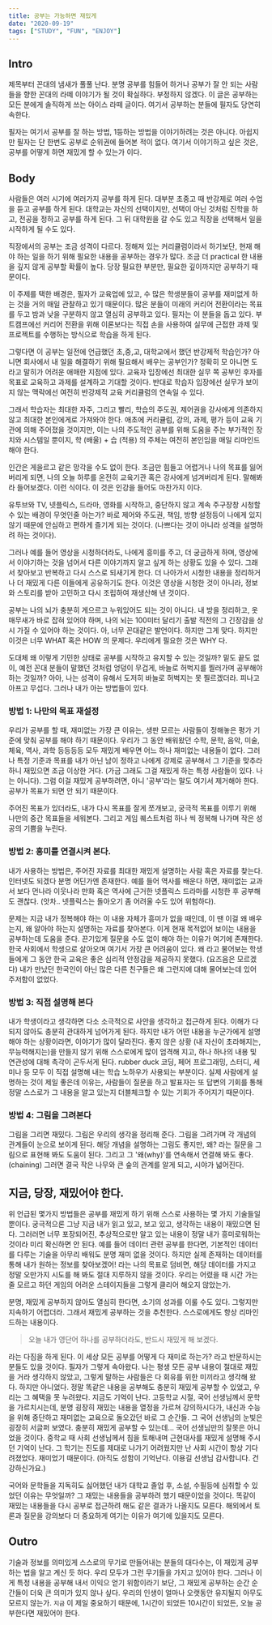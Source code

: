 ```yaml
---
title: 공부는 가능하면 재밌게
date: "2020-09-19"
tags: ["STUDY", "FUN", "ENJOY"]
---
```


## Intro

제목부터 꼰대의 냄새가 풀풀 난다. 분명 공부를 힘들어 하거나 공부가 잘 안 되는 사람들을 향한 꼰대의 라떼 이야기가 될 것이 확실하다. 부정하지 않겠다. 이 글은 공부하는 모든 분에게 솔직하게 쓰는 아이스 라떼 글이다. 여기서 공부하는 분들에 필자도 당연히 속한다.

필자는 여기서 공부를 잘 하는 방법, 1등하는 방법을 이야기하려는 것은 아니다. 아쉽지만 필자는 단 한번도 공부로 순위권에 들어본 적이 없다. 여기서 이야기하고 싶은 것은, 공부를 어떻게 하면 재밌게 할 수 있는가 이다.

## Body

사람들은 여러 시기에 여러가지 공부를 하게 된다. 대부분 초중고 때 반강제로 여러 수업을 듣고 공부를 하게 된다. 대학교는 자신의 선택이지만, 선택이 아닌 것처럼 진학을 하고, 전공을 정하고 공부를 하게 된다. 그 뒤 대학원을 갈 수도 있고 직장을 선택해서 일을 시작하게 될 수도 있다.

직장에서의 공부는 조금 성격이 다르다. 정해져 있는 커리큘럼이라서 하기보단, 현재 해야 하는 일을 하기 위해 필요한 내용을 공부하는 경우가 많다. 조금 더 practical 한 내용을 깊지 않게 공부할 확률이 높다. 당장 필요한 부분만, 필요한 깊이까지만 공부하기 때문이다.

이 주제를 택한 배경은, 필자가 교육업에 있고, 수 많은 학생분들이 공부를 재미없게 하는 것을 거의 매일 관찰하고 있기 때문이다. 많은 분들이 미래의 커리어 전환이라는 목표를 두고 밤과 낮을 구분하지 않고 열심히 공부하고 있다. 필자는 이 분들을 돕고 있다. 부트캠프에선 커리어 전환을 위해 이론보다는 직접 손을 사용하여 실무에 근접한 과제 및 프로젝트를 수행하는 방식으로 학습을 하게 된다.

그렇다면 이 공부는 일전에 언급했던 초,중,고, 대학교에서 했던 반강제적 학습인가? 아니면 회사에서 내 일을 해결하기 위해 필요해서 배우는 공부인가? 정확히 모 아니면 도라고 말히가 어려운 애매한 지점에 있다. 교육자 입장에선 최대한 실무 쪽 공부인 후자를 목표로 교육하고 과제를 설계하고 기대할 것이다. 반대로 학습자 입장에선 실무가 보이지 않는 맥락에선 여전히 반강제적 교육 커리큘럼의 연속일 수 있다.

그래서 학습자는 최대한 자주, 그리고 빨리, 학습의 주도권, 제어권을 강사에게 의존하지 않고 최대한 본인에게로 가져와야 한다. 애초에 커리큘럼, 강의, 과제, 평가 등이 교육 기관에 의해 주어졌을 것이지만, 이는 나의 주도적인 공부를 위해 도움을 주는 부가적인 장치와 시스템일 뿐이지, 학 (배울) + 습 (적용) 의 주체는 여전히 본인임을 매일 리마인드 해야 한다.

인간은 게을르고 같은 망각을 수도 없이 한다. 조금만 힘들고 어렵거나 나의 목표를 잃어버리게 되면, 나의 오늘 하루를 온전히 교육기관 혹은 강사에게 넘겨버리게 된다. 말해봐라 들어보겠다. 이런 식이다. 이 것은 인강을 들어도 마찬가지 이다.

유투브와 TV, 넷플릭스, 드라마, 영화를 시작하고, 중단하지 않고 계속 주구장창 시청할 수 있는 배경이 무엇인줄 아는가? 바로 제어와 주도권, 책임, 방향 설정등이 나에게 있지 않기 때문에 안심하고 편하게 즐기게 되는 것이다. (나쁘다는 것이 아니라 성격을 설명하려 하는 것이다).

그러나 예를 들어 영상을 시청하더라도, 나에게 흥미를 주고, 더 궁금하게 하며, 영상에서 이야기하는 것을 넘어서 다른 이야기까지 알고 싶게 하는 상황도 있을 수 있다. 그래서 찾아보고 반복하고 다시 스스로 되새기게 한다. 더 나아가서 시청한 내용을 정리하거나 더 재밌게 다른 이들에게 공유하기도 한다. 이것은 영상을 시청한 것이 아니라, 정보와 스토리를 받아 고민하고 다시 조립하여 재생산해 낸 것이다.

공부는 나의 뇌가 충분히 게으르고 누워있어도 되는 것이 아니다. 내 방을 정리하고, 옷매무새가 바로 잡혀 있어야 하며, 나의 뇌는 100미터 달리기 출발 직전의 그 긴장감을 상시 가질 수 있어야 하는 것이다. 아, 너무 꼰대같은 발언이다. 하지만 그게 맞다. 하지만 이것은 너무 WHAT 혹은 HOW 의 문제다. 우리에게 필요한 것은 WHY 다.

도대체 왜 이렇게 기민한 상태로 공부를 시작하고 유지할 수 있는 것일까? 밑도 끝도 없이, 예전 꼰대 분들이 말했던 것처럼 엉덩이 무겁게, 바늘로 허벅지를 찔러가며 공부해야 하는 것일까? 아아, 나는 성격이 유해서 도저히 바늘로 허벅지는 못 찔르겠더라. 피나고 아프고 무섭다. 그러나 내가 아는 방법들이 있다.

### 방법 1: 나만의 목표 재설정

우리가 공부를 할 때, 재미없는 가장 큰 이유는, 생판 모르는 사람들이 정해놓은 평가 기준에 맞춰 공부를 해야 하기 때문이다. 우리가 그 동안 배워왔던 수학, 문학, 음악, 미술, 체육, 역사, 과학 등등등등 모두 재밌게 배우면 어느 하나 재미없는 내용들이 없다. 그러나 특정 기준과 목표를 내가 아닌 남이 정하고 나에게 강제로 공부해서 그 기준을 맞추라 하니 재밌으면 조금 이상한 거다. (가금 그래도 그걸 재밌게 하는 특정 사람들이 있다. 나는 아니다). 그럼 이걸 재밌게 공부하려면, 아니 '공부'라는 말도 여기서 제거해야 한다. 공부가 목표가 되면 안 되기 때문이다.

주어진 목표가 있더라도, 내가 다시 목표를 잘게 쪼개보고, 궁극적 목표를 이루기 위해 나만의 중간 목표들을 세워본다. 그리고 게임 퀘스트처럼 하나 씩 정복해 나가며 작은 성공의 기쁨을 누린다.

### 방법 2: 흥미를 연결시켜 본다.

내가 사용하는 방법은, 주어진 자료를 최대한 재밌게 설명하는 사람 혹은 자료를 찾는다. 인터넷도 되겠다 분명 어딘가엔 존재한다. 예를 들어 역사를 배운다 하면, 재미없는 교과서 보다 먼나라 이웃나라 만화 혹은 역사에 근거한 넷플릭스 드라마를 시청한 후 공부해도 괜찮다. (앗차.. 넷플릭스는 돌아오기 좀 어려울 수도 있어 위험하다).

문제는 지금 내가 정복해야 하는 이 내용 자체가 흥미가 없을 때인데, 이 땐 이걸 왜 배우는지, 왜 알아야 하는지 설명하는 자료를 찾아본다. 이게 현재 목적없어 보이는 내용을 공부하는데 도움을 준다. 끈기있게 질문을 수도 없이 해야 하는 이유가 여기에 존재한다. 한국 사회에서 학생으로 살아오며 여기서 가장 큰 어려움이 있다. 왜 라고 물어보는 학생들에게 그 동안 한국 교육은 좋은 심리적 안정감을 제공하지 못했다. (요즈음은 모르겠다) 내가 만났던 한국인이 아닌 많은 다른 친구들은 왜 그런지에 대해 물어보는데 있어 주저함이 없었다.

### 방법 3: 직접 설명해 본다

내가 학생이라고 생각하면 다소 소극적으로 사안을 생각하고 접근하게 된다. 이해가 다 되지 않아도 충분히 관대하게 넘어가게 된다. 하지만 내가 어떤 내용을 누군가에게 설명해야 하는 상황이라면, 이야기가 많이 달라진다. 좋지 않은 상황 (내 자신이 초라해지는, 무능력해지는)을 만들지 않기 위해 스스로에게 많이 엄격해 지고, 하나 하나의 내용 및 연관성에 대해 촉각이 곤두서게 된다. rubber duck 코딩, 페어 프로그래밍, 스터디, 세미나 등 모두 이 직접 설명해 내는 학습 노하우가 사용되는 부분이다. 실제 사람에게 설명하는 것이 제일 좋은데 이유는, 사람들이 질문을 하고 발표자는 또 답변의 기회를 통해 정말 스스로가 그 내용을 알고 있는지 더블체크할 수 있는 기회가 주어지기 때문이다.

### 방법 4: 그림을 그려본다

그림을 그리면 재밌다. 그림은 우리의 생각을 정리해 준다. 그림을 그려가며 각 개념의 관계들이 눈으로 보이게 된다. 해당 개념을 설명하는 그림도 좋지만, 왜? 라는 질문을 그림으로 표현해 봐도 도움이 된다. 그리고 그 '왜(why)'를 연속해서 연결해 봐도 좋다. (chaining) 그러면 결국 작은 나무와 큰 숲의 관계를 알게 되고, 시야가 넓어진다.

## 지금, 당장, 재밌어야 한다.

위 언급된 몇가지 방법들은 공부를 재밌게 하기 위해 스스로 사용하는 몇 가지 기술들일 뿐이다. 궁극적으론 그냥 지금 내가 읽고 있고, 보고 있고, 생각하는 내용이 재밌으면 된다. 그러러면 너무 포장되어진, 추상적으로만 알고 있는 내용이 정말 내가 흥미로워하는 것이라 미리 확신하면 안 된다. 예를 들어 데이터 관련 공부를 한다면, 기본적인 데이터를 다루는 기술을 아무리 배워도 분명 재미 없을 것이다. 하지만 실제 존재하는 데이터를 통해 내가 원하는 정보를 찾아보겠어! 라는 나의 목표로 덤비면, 해당 데이터를 가지고 정말 오만가지 시도를 해 봐도 절대 지루하지 않을 것이다. 우리는 어렸을 때 시간 가는줄 모르고 하던 게임의 어려운 스테이지들을 그렇게 클리어 해오지 않았는가.

분명, 재밌게 공부하지 않아도 열심히 한다면, 소기의 성과를 이룰 수도 있다. 그렇지만 지속하기 어렵더라. 그래서 재밌게 공부하는 것을 추천한다. 스스로에게도 항상 리마인드하는 내용이다.

> 오늘 내가 영단어 하나를 공부하더라도, 반드시 재밌게 해 보겠다.

라는 다짐을 하게 된다. 이 세상 모든 공부를 어떻게 다 재미로 하는가? 라고 반문하시는 분들도 있을 것이다. 필자가 그렇게 속아왔다. 나는 평생 모든 공부 내용이 절대로 재밌을 거라 생각하지 않았고, 그렇게 말하는 사람들은 다 회유를 위한 미끼라고 생각해 왔다. 하지만 아니었다. 정말 똑같은 내용을 공부해도 충분히 재밌게 공부할 수 있었고, 우리는 그 혜택을 못 누려왔다. 지금도 기억이 난다. 고등학교 시절, 국어 선생님께서 문학을 가르치시는데, 분명 굉장히 재밌는 내용을 열정을 가르쳐 강의하시다가, 내신과 수능을 위해 중단하고 재미없는 교육으로 돌오갔던 바로 그 순간들. 그 국어 선생님의 눈빛은 굉장히 서글퍼 보였다. 충분히 재밌게 공부할 수 있는데... 국어 선생님만의 잘못은 아니었을 것이다. 중학교 때 사회 선생님께서 침을 토해내며 근현대사를 재밌게 설명해 주시던 기억이 난다. 그 학기는 진도를 제대로 나가기 어려웠지만 난 사회 시간이 항상 기다려졌었다. 재미었기 때문이다. (아직도 성함이 기억난다. 이용길 선생님 감사합니다. 건강하신가요.)

국어와 문학들을 지독히도 싫어했던 내가 대학교 졸업 후, 소설, 수필등에 심취할 수 있었던 이유는 무엇일까? 그 재밌는 내용들을 공부하려 했기 때문이었을 것이다. 똑같이 재밌는 내용들을 다시 공부로 접근하려 해도 같은 결과가 나올지도 모른다. 해외에서 토론과 질문을 강의보다 더 중요하게 여기는 이유가 여기에 있을지도 모른다.

## Outro

기술과 정보를 의미있게 스스로의 무기로 만들어내는 분들의 대다수는, 이 재밌게 공부하는 법을 알고 계신 듯 하다. 우리 모두가 그런 무기들을 가지고 있어야 한다. 그러나 이게 특정 내용을 공부해 내서 이익으 얻기 위함이라기 보단, 그 재밌게 공부하는 순간 순간들이 더욱 큰 의미가 있지 않나 싶다. 우리의 인생이 얼마나 오랫동안 유지될지 아무도 모르지 않는가. `지금` 이 제일 중요하기 때문에, 1시간이 되었든 10시간이 되었든, 오늘 공부한다면 재밌어야 한다.
